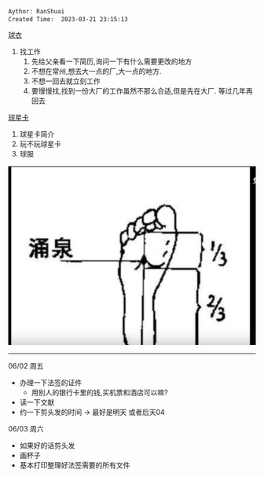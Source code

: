 ```
Aythor: RanShuai
Created Time:  2023-03-21 23:15:13
```
[球衣](https://www.icons.com/teams/premier-league/manchester-united.html?p=2)

1. 找工作
	1. 先给父亲看一下简历,询问一下有什么需要更改的地方
	2. 不想在常州,想去大一点的厂,大一点的地方.
	3. 不想一回去就立刻工作
	4. 要慢慢找,找到一份大厂的工作虽然不那么合适,但是先在大厂. 等过几年再回去


[球星卡](https://uk.topps.com/rbsalzburg2223.html)
1. 球星卡简介
2. 玩不玩球星卡
3. 球服

![](assets/截图_20230528171152.png)

---

06/02 周五
- 办理一下法签的证件
	- 用别人的银行卡里的钱,买机票和酒店可以嘛?
- 读一下文献
- 约一下剪头发的时间 -> 最好是明天 或者后天04

06/03 周六
- 如果好的话剪头发
- 画杯子
- 基本打印整理好法签需要的所有文件